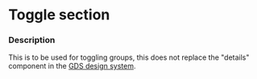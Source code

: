 # Toggle section

### Description

This is to be used for toggling groups, this does not replace the "details" component in the [GDS design system](https://design-system.service.gov.uk/components/details/).
